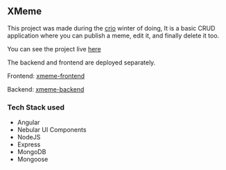 ## XMeme

This project was made during the [crio](https://www.crio.do/) winter of doing, It is a basic CRUD application where you can publish a meme, edit it, and finally delete it too.

You can see the project live [here](https://satya-xmeme-frontend.aitoss.club/)

The backend and frontend are deployed separately.

Frontend: [xmeme-frontend](https://satya-xmeme-frontend.aitoss.club/)

Backend: [xmeme-backend](https://satya-xmeme-backend.aitoss.club/)

### Tech Stack used
+ Angular
+ Nebular UI Components
+ NodeJS
+ Express
+ MongoDB
+ Mongoose
